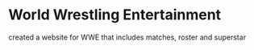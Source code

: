 # World Wrestling Entertainment
created a website for WWE that includes matches, roster and superstar
